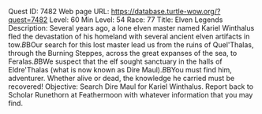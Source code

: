Quest ID: 7482
Web page URL: https://database.turtle-wow.org/?quest=7482
Level: 60
Min Level: 54
Race: 77
Title: Elven Legends
Description: Several years ago, a lone elven master named Kariel Winthalus fled the devastation of his homeland with several ancient elven artifacts in tow.$B$BOur search for this lost master lead us from the ruins of Quel'Thalas, through the Burning Steppes, across the great expanses of the sea, to Feralas.$B$BWe suspect that the elf sought sanctuary in the halls of Eldre'Thalas (what is now known as Dire Maul).$B$BYou must find him, adventurer. Whether alive or dead, the knowledge he carried must be recovered!
Objective: Search Dire Maul for Kariel Winthalus. Report back to Scholar Runethorn at Feathermoon with whatever information that you may find.
